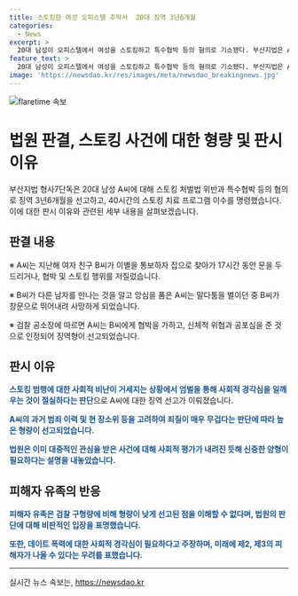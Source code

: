 ```yaml
---
title: 스토킹한 여성 오피스텔 추락사  20대 징역 3년6개월
categories:
  - News
excerpt: >
  20대 남성이 오피스텔에서 여성을 스토킹하고 특수협박 등의 혐의로 기소됐다. 부산지법은 A씨에게 징역 3년6개월을 선고하고, 스토킹 치료 프로그램 이수를 명령했다. A씨는 여자 친구에게 스토킹하고 협박, 신체적 위협을 가했으며, 사망한 B씨의 행위와 인과관계가 있다는 주장도 제기됐다. 재판부는 사회적 경각심을 일깨우기 위한 엄벌이 필요하다고 판시했지만, 피해자 유족은 형량이 너무 낮다는 반응을 보였다.
feature_text: >
  20대 남성이 오피스텔에서 여성을 스토킹하고 특수협박 등의 혐의로 기소됐다. 부산지법은 A씨에게 징역 3년6개월을 선고하고, 스토킹 치료 프로그램 이수를 명령했다. A씨는 여자 친구에게 스토킹하고 협박, 신체적 위협을 가했으며, 사망한 B씨의 행위와 인과관계가 있다는 주장도 제기됐다. 재판부는 사회적 경각심을 일깨우기 위한 엄벌이 필요하다고 판시했지만, 피해자 유족은 형량이 너무 낮다는 반응을 보였다.
image: 'https://newsdao.kr/res/images/meta/newsdao_breakingnews.jpg'
---
```


<p><img src="https://newsdao.kr/res/images/meta/newsdao_breakingnews.jpg" alt="flaretime 속보" /></p>

<h1 data-ke-size="size26">법원 판결, 스토킹 사건에 대한 형량 및 판시 이유</h1>

<p data-ke-size="size16">부산지법 형사7단독은 20대 남성 A씨에 대해 스토킹 처벌법 위반과 특수협박 등의 혐의로 징역 3년6개월을 선고하고, 40시간의 스토킹 치료 프로그램 이수를 명령했습니다. 이에 대한 판시 이유와 관련된 세부 내용을 살펴보겠습니다.</p>

<h2 data-ke-size="size26">판결 내용</h2>

<p data-ke-size="size16">&#8251; A씨는 지난해 여자 친구 B씨가 이별을 통보하자 집으로 찾아가 17시간 동안 문을 두드리거나, 협박 및 스토킹 행위를 저질렀습니다.</p>

<p data-ke-size="size16">&#8251; B씨가 다른 남자를 만나는 것을 알고 앙심을 품은 A씨는 말다툼을 벌이던 중 B씨가 창문으로 뛰어내려 사망하게 되었습니다.</p>

<p data-ke-size="size16">&#8251; 검찰 공소장에 따르면 A씨는 B씨에게 협박을 가하고, 신체적 위협과 공포심을 준 것으로 인정되어 징역형이 선고되었습니다.</p>

<h2 data-ke-size="size26">판시 이유</h2>

<p data-ke-size="size16"><b><span style="color: #1a5490;">스토킹 범행에 대한 사회적 비난이 거세지는 상황에서 엄벌을 통해 사회적 경각심을 일깨우는 것이 절실하다는 판단</span></b>으로 A씨에 대한 징역 선고가 이뤄졌습니다.</p>

<p data-ke-size="size16"><b><span style="color: #1a5490;">A씨의 과거 범죄 이력 및 현 장소위 등을 고려하여 죄질이 매우 무겁다는 판단에 따라 높은 형량이 선고되었습니다.</span></b></p>

<p data-ke-size="size16"><b><span style="color: #1a5490;">법원은 이미 대중적인 관심을 받은 사건에 대해 사회적 평가가 내려진 듯해 신중한 양형이 필요하다는 설명을 내놓았습니다.</span></b></p>

<h2 data-ke-size="size26">피해자 유족의 반응</h2>

<p data-ke-size="size16"><b><span style="color: #1a5490;">피해자 유족은 검찰 구형량에 비해 형량이 낮게 선고된 점을 이해할 수 없다며, 법원의 판단에 대해 비판적인 입장을 표명했습니다.</span></b></p>

<p data-ke-size="size16"><b><span style="color: #1a5490;">또한, 데이트 폭력에 대한 사회적 경각심이 필요하다고 주장하며, 미래에 제2, 제3의 피해자가 나올 수 있다는 우려를 표했습니다.</span></b></p>

<hr data-ke-size="size16">
실시간 뉴스 속보는, <a href="https://newsdao.kr" rel="dofollow">https://newsdao.kr</a>


